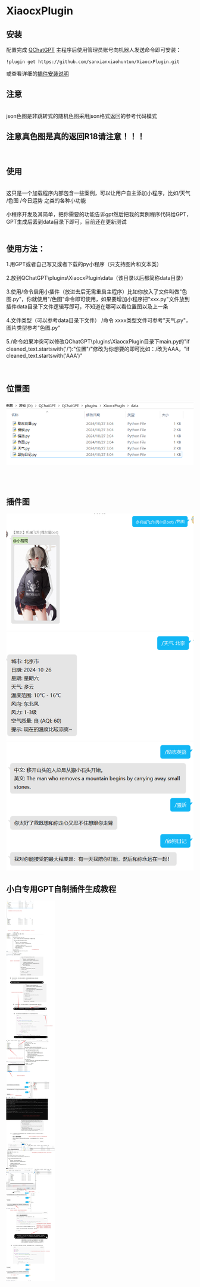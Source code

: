 # XiaocxPlugin

## 安装
配置完成 [QChatGPT](https://github.com/RockChinQ/QChatGPT) 主程序后使用管理员账号向机器人发送命令即可安装：<br />

```
!plugin get https://github.com/sanxianxiaohuntun/XiaocxPlugin.git
```
或查看详细的[插件安装说明](https://github.com/RockChinQ/QChatGPT/wiki/5-%E6%8F%92%E4%BB%B6%E4%BD%BF%E7%94%A8)

## 注意
&nbsp;<br />
json色图是非跳转式的随机色图采用json格式返回的参考代码模式
&nbsp;<br />
## 注意真色图是真的返回R18请注意！！！
&nbsp;<br />
## 使用

&nbsp;<br />
这只是一个加载程序内部包含一些案例，可以让用户自主添加小程序，比如/天气 /色图 /今日运势 之类的各种小功能<br />
&nbsp;<br />
小程序开发及其简单，把你需要的功能告诉gpt然后把我的案例程序代码给GPT，GPT生成后丢到data目录下即可，目前还在更新测试<br />
&nbsp;<br />
## 使用方法：
1.用GPT或者自己写又或者下载的py小程序（只支持图片和文本类）<br />
&nbsp;<br />
2.放到QChatGPT\plugins\XiaocxPlugin\data（该目录以后都简称data目录）<br />
&nbsp;<br />
3.使用/命令启用小插件（放进去后无需重启主程序）比如你放入了文件叫做"色图.py"，你就使用"/色图"命令即可使用，如果要增加小程序把"xxx.py"文件放到插件data目录下文件逻辑写即可，不知道在哪可以看位置图以及上一条<br />
&nbsp;<br />
4.文件类型（可以参考data目录下文件） /命令 xxxx类型文件可参考"天气.py"，图片类型参考"色图.py"<br />
&nbsp;<br />
5./命令如果冲突可以修改QChatGPT\plugins\XiaocxPlugin目录下main.py的"if cleaned_text.startswith('/'):"位置"/"修改为你想要的即可比如：/改为AAA，"if cleaned_text.startswith('AAA')"<br />
&nbsp;<br />
&nbsp;<br />
## 位置图
![before](https://raw.githubusercontent.com/sanxianxiaohuntun/wodecuntu12/refs/heads/main/%E4%BD%8D%E7%BD%AE.png)
&nbsp;<br />
&nbsp;<br />
&nbsp;<br />
## 插件图
![before](https://raw.githubusercontent.com/sanxianxiaohuntun/wodecuntu12/refs/heads/main/%E8%89%B2%E5%9B%BE.png)
![before](https://raw.githubusercontent.com/sanxianxiaohuntun/wodecuntu12/refs/heads/main/%E5%A4%A9%E6%B0%94.png)
![before](https://raw.githubusercontent.com/sanxianxiaohuntun/wodecuntu12/refs/heads/main/%E5%A4%9A%E4%B8%AA.png)

## 小白专用GPT自制插件生成教程

![before](https://raw.githubusercontent.com/sanxianxiaohuntun/wodecuntu12/refs/heads/main/%E6%95%99%E5%AD%A6.jpg)
